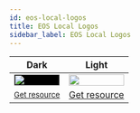 ```yaml
---
id: eos-local-logos
title: EOS Local Logos
sidebar_label: EOS Local Logos
---
```


Dark | Light
------------ | -------------
<img style="background-color: black;" src="https://raw.githubusercontent.com/eoscostarica/design-assets/master/logos/eoslocal/eos-Local-forDarkBg.png" width="100%">| <img src="https://raw.githubusercontent.com/eoscostarica/design-assets/master/logos/eoslocal/eos-Local-forlightBg.png" width="100%">
<small>[Get resource](https://raw.githubusercontent.com/eoscostarica/design-assets/master/logos/eoslocal/eos-Local-forDarkBg.png)</small> | [Get resource](https://raw.githubusercontent.com/eoscostarica/design-assets/master/logos/eoslocal/eos-Local-forlightBg.png)